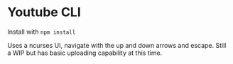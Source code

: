 Youtube CLI
===========

Install with `npm install`

Uses a ncurses UI, navigate with the up and down arrows and escape.
Still a WIP but has basic uploading capability at this time.
